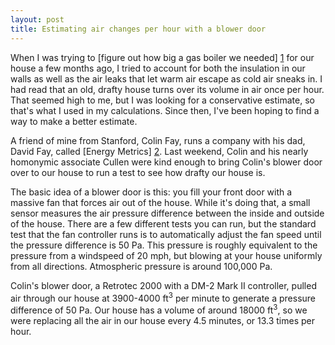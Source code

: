 ```yaml
---
layout: post
title: Estimating air changes per hour with a blower door
---
```

When I was trying to [figure out how big a gas boiler we needed] [1] for our house a few months ago, I tried to account for both the insulation in our walls as well as the air leaks that let warm air escape as cold air sneaks in. I had read that an old, drafty house turns over its volume in air once per hour. That seemed high to me, but I was looking for a conservative estimate, so that's what I used in my calculations. Since then, I've been hoping to find a way to make a better estimate.

A friend of mine from Stanford, Colin Fay, runs a company with his dad, David Fay, called [Energy Metrics] [2]. Last weekend, Colin and his nearly homonymic associate Cullen were kind enough to bring Colin's blower door over to our house to run a test to see how drafty our house is.

The basic idea of a blower door is this: you fill your front door with a massive fan that forces air out of the house. While it's doing that, a small sensor measures the air pressure difference between the inside and outside of the house. There are a few different tests you can run, but the standard test that the fan controller runs is to automatically adjust the fan speed until the pressure difference is 50 Pa. This pressure is roughly equivalent to the pressure from a windspeed of 20 mph, but blowing at your house uniformly from all directions. Atmospheric pressure is around 100,000 Pa.

Colin's blower door, a Retrotec 2000 with a DM-2 Mark II controller, pulled air through our house at 3900-4000 ft<sup>3</sup> per minute to generate a pressure difference of 50 Pa. Our house has a volume of around 18000 ft<sup>3</sup>, so we were replacing all the air in our house every 4.5 minutes, or 13.3 times per hour.

[1]: http://pingswept.org/2010/01/03/sizing-a-new-gas-boiler/
[2]: http://energymetricsne.com
